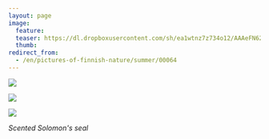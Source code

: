 ```yaml
---
layout: page
image:
  feature:
  teaser: https://dl.dropboxusercontent.com/sh/ea1wtnz7z734o12/AAAeFN62O1p-796LkehA5WYja/luontokuvat/kes%C3%A4/3/DS18594-245px.jpg
  thumb:
redirect_from:
  - /en/pictures-of-finnish-nature/summer/00064
---
```


[![](https://dl.dropboxusercontent.com/sh/ea1wtnz7z734o12/AAANFFBeNXXiFArmJHproKFra/luontokuvat/kes%C3%A4/3/DS18610-800px.jpg)](https://dl.dropboxusercontent.com/sh/ea1wtnz7z734o12/AAC9019lm3jGnlhnWmpnzSdVa/luontokuvat/kes%C3%A4/3/DS18610.jpg)

[![](https://dl.dropboxusercontent.com/sh/ea1wtnz7z734o12/AAACeDi0RWBCLDyowLnavpUSa/luontokuvat/kes%C3%A4/3/DS18592-800px.jpg)](https://dl.dropboxusercontent.com/sh/ea1wtnz7z734o12/AAAAJdA7O_J51BoD0cVSwnOCa/luontokuvat/kes%C3%A4/3/DS18592.jpg)

[![](https://dl.dropboxusercontent.com/sh/ea1wtnz7z734o12/AAAaoIKke72SPyLphL_cv_3xa/luontokuvat/kes%C3%A4/3/DS18594-800px.jpg)](https://dl.dropboxusercontent.com/sh/ea1wtnz7z734o12/AADwjBO3UXLnvp8yOmR_RGDEa/luontokuvat/kes%C3%A4/3/DS18594.jpg)

*Scented Solomon's seal*
